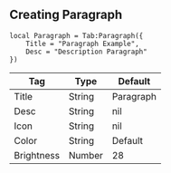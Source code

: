 ## Creating Paragraph
```luau
local Paragraph = Tab:Paragraph({
    Title = "Paragraph Example",
    Desc = "Description Paragraph"
})
```

| Tag         | Type        | Default    |
| ----------- | ----------- |------------|
| Title       | String      | Paragraph  |
| Desc        | String      | nil        |
| Icon        | String      | nil        |
| Color       | String      | Default    |
| Brightness  | Number      | 28         |
